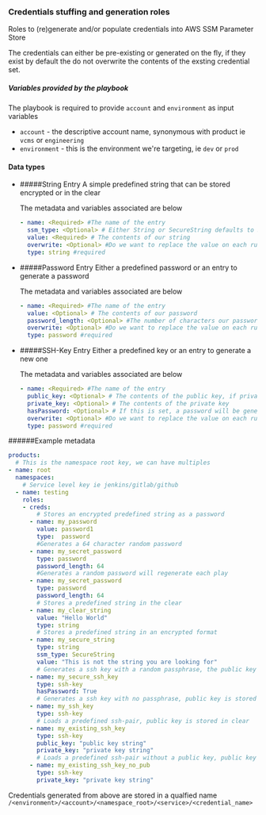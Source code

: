 ### Credentials stuffing and generation roles


Roles to (re)generate and/or populate credentials into AWS SSM Parameter Store


The credentials can either be pre-existing or generated on the fly, if they exist by default the do not overwrite the contents of the
exsting credential set.

##### Variables provided by the playbook
The playbook is required to provide `account` and `environment` as input variables

 - `account` - the descriptive account name, synonymous with product ie `vcms` or `engineering`
 - `environment` - this is the environment we're targeting, ie `dev` or `prod`
 
#### Data types
- #####String Entry
    A simple predefined string that can be stored encrypted or in the clear
    
    The metadata and variables associated are below
    ```yaml
    - name: <Required> #The name of the entry  
      ssm_type: <Optional> # Either String or SecureString defaults to String
      value: <Required> # The contents of our string
      overwrite: <Optional> #Do we want to replace the value on each run, default False
      type: string #required
    ```
- #####Password Entry
    Either a predefined password or an entry to generate a password
    
    The metadata and variables associated are below
    ```yaml
    - name: <Required> #The name of the entry  
      value: <Optional> # The contents of our password
      password_length: <Optional> #The number of characters our password is to be
      overwrite: <Optional> #Do we want to replace the value on each run, default False
      type: password #required
    ```
    
- #####SSH-Key Entry
    Either a predefined key or an entry to generate a new one
    
    The metadata and variables associated are below
    ```yaml
    - name: <Required> #The name of the entry
      public_key: <Optional> # The contents of the public key, if private_key is set and this is empty, will be generated
      private_key: <Optional> # The contents of the private key
      hasPassword: <Optional> # If this is set, a password will be generated for key creation 
      overwrite: <Optional> #Do we want to replace the value on each run, default False
      type: password #required
    ```

######Example metadata
```yaml
products:
  # This is the namespace root key, we can have multiples
- name: root 
  namespaces:
    # Service level key ie jenkins/gitlab/github
  - name: testing 
    roles:
    - creds:
        # Stores an encrypted predefined string as a password
      - name: my_password
        value: password1
        type:  password
        #Generates a 64 character random password
      - name: my_secret_password
        type: password
        password_length: 64
        #Generates a random password will regenerate each play
      - name: my_secret_password
        type: password
        password_length: 64
        # Stores a predefined string in the clear
      - name: my_clear_string
        value: "Hello World"
        type: string
        # Stores a predefined string in an encrypted format
      - name: my_secure_string
        type: string
        ssm_type: SecureString
        value: "This is not the string you are looking for"
        # Generates a ssh key with a random passphrase, the public key is stored in clear
      - name: my_secure_ssh_key
        type: ssh-key
        hasPassword: True
        # Generates a ssh key with no passphrase, public key is stored in clear
      - name: my_ssh_key
        type: ssh-key
        # Loads a predefined ssh-pair, public key is stored in clear
      - name: my_existing_ssh_key
        type: ssh-key
        public_key: "public key string"
        private_key: "private key string"
        # Loads a predefined ssh-pair without a public key, public key is generated then stored in clear
      - name: my_existing_ssh_key_no_pub
        type: ssh-key
        private_key: "private key string"
```

Credentials generated from above are stored in a qualfied name `/<environment>/<account>/<namespace_root>/<service>/<credential_name>`
